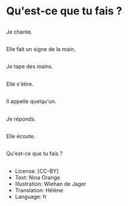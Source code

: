 # Qu'est-ce que tu fais ?

##
Je chante.

##
Elle fait un signe de la main.

##
Je tape des mains.

##
Elle s'étire.

##
Il appelle quelqu'un.

##
Je réponds.

##
Elle écoute.

##
Qu'est-ce que tu fais ?

##
* License: [CC-BY]
* Text: Nina Orange
* Illustration: Wiehan de Jager
* Translation: Hélène
* Language: fr
